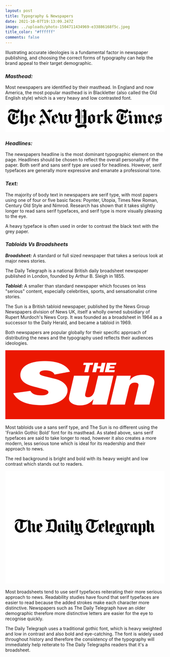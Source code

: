 ```yaml
---
layout: post
title: Typography & Newspapers
date: 2021-10-07T19:13:09.247Z
image: ../uploads/photo-1504711434969-e33886168f5c.jpeg
title_color: "#ffffff"
comments: false
---
```

Illustrating accurate ideologies is a fundamental factor in newspaper publishing, and choosing the correct forms of typography can help the brand appeal to their target demographic. 

### ***Masthead:***

Most newspapers are identified by their masthead. In England and now America, the most popular masthead is in Blackletter (also called the Old English style) which is a very heavy and low contrasted font. 

![A National British Broadsheet](../uploads/toptal-blog-image-1539195576090-3c64f10b3768c850aa6a1e81dc980950.jpeg)

### *Headlines:*

The newspapers headline is the most dominant typographic element on the page. Headlines should be chosen to reflect the overall personality of the paper. Both serif and sans serif type are used for headlines. However, serif typefaces are generally more expressive and emanate a professional tone.

### *Text:*

The majority of body text in newspapers are serif type, with most papers using one of four or five basic faces: Poynter, Utopia, Times New Roman, Century Old Style and Nimrod. Research has shown that it takes slightly longer to read sans serif typefaces, and serif type is more visually pleasing to the eye. 

A heavy typeface is often used in order to contrast the black text with the grey paper.

### *Tabloids Vs Broadsheets*

***Broadsheet:*** A standard or full sized newspaper that takes a serious look at major news stories.

The Daily Telegraph is a national British daily broadsheet newspaper published in London, founded by Arthur B. Sleigh in 1855. 

***Tabloid:*** A smaller than standard newspaper which focuses on less "serious" content, especially celebrities, sports, and sensationalist crime stories.

The Sun is a British tabloid newspaper, published by the News Group Newspapers division of News UK, itself a wholly owned subsidiary of Rupert Murdoch's News Corp. It was founded as a broadsheet in 1964 as a successor to the Daily Herald, and became a tabloid in 1969. 

Both newspapers are popular globally for their specific approach of distributing the news and the typography used reflects their audiences ideologies.

![The Sun - National British Tabloid](../uploads/2560px-the_sun.svg.png)

Most tabloids use a sans serif type, and The Sun is no different using the 'Franklin Gothic Bold' font for its masthead. As stated above, sans serif typefaces are said to take longer to read, however it also creates a more modern, less serious tone which is ideal for its readership and their approach to news. 

The red background is bright and bold with its heavy weight and low contrast which stands out to readers.

![](../uploads/web-145095354.jpeg "The Telegraph - National British Broadsheet")

Most broadsheets tend to use serif typefaces reiterating their more serious approach to news. Readability studies have found that serif typefaces are easier to read because the added strokes make each character more distinctive. Newspapers such as The Daily Telegraph have an older demographic therefore more distinctive letters are easier for the eye to recognise quickly.

The Daily Telegraph uses a traditional gothic font, which is heavy weighted and low in contrast and also bold and eye-catching. The font is widely used throughout history and therefore the consistency of the typography will immediately help reiterate to The Daily Telegraphs readers that it's a broadsheet.
